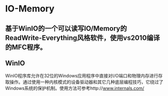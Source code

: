 IO-Memory
=====
  基于WinIO的一个可以读写IO/Memory的ReadWrite-Everything风格软件，使用vs2010编译的MFC程序。<br>
<br>
WinIO
-----
WinIO程序库允许在32位的Windows应用程序中直接对I/O端口和物理内存进行存取操作。通过使用一种内核模式的设备驱动器和其它几种底层编程技巧，它绕过了Windows系统的保护机制。使用方法可参考http://www.internals.com/<br>
